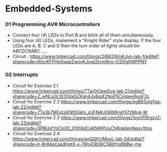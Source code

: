 # Embedded-Systems
### 01 Programming AVR Microcontrollers
* Connect four (4) LEDs to Port B and blink all of them simultaneously.
* Using four (4) LEDs, implement a "Knight Rider" style display.
If the four LEDs are A, B, C and D then the turn order of lights should be: ABCDCBABC……
* Circuit : https://www.tinkercad.com/things/2AWZj6mKJvo-lab-1/editel?sharecode=KIxcKFFHqGqaeZwzvKJcwl2tvm9jro-iCD0gKI6PPNY

### 02 Interrupts
* Circuit for Exercise 2.1 
    https://www.tinkercad.com/things/7TwOiOew0ug-lab-21/editel?sharecode=Z_wNLp3r2EOGIeSZKgn4Jx6sI42NoP5CHiqev6pgF2c
* Circuit for Exercise 2.2
    https://www.tinkercad.com/things/egB93yIg1gq-lab-22/editel?sharecode=7Ta3b7MEstzjENtSGkhi_dJFNAUG6N9naYli7zMn4-M
* Circuit for Exercise 2.3
    https://www.tinkercad.com/things/1oyUf5EgzyZ-lab-23/editel?sharecode=SPBUsfYdCp0D_010t8dCsKNWPUuChRnkjbmNeqy1tms
* Circuit for Exercise 2.4
    https://www.tinkercad.com/things/anQQfrUMsoL-lab-24/editel?sharecode=lr-Br84aCasdHqtX-x-78hyDB38C58bYrqlNlBw-rtw
